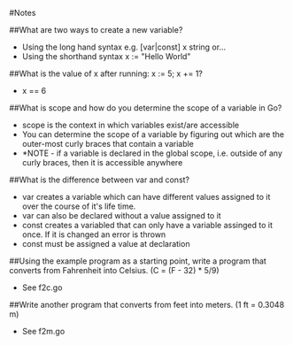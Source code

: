 #Notes

##What are two ways to create a new variable?

- Using the long hand syntax e.g. [var|const] x string or...
- Using the shorthand syntax x := "Hello World"

##What is the value of x after running: x := 5; x += 1?

- x == 6

##What is scope and how do you determine the scope of a variable in Go?

- scope is the context in which variables exist/are accessible 
- You can determine the scope of a variable by figuring out which are the outer-most curly braces that contain a variable
- *NOTE - if a variable is declared in the global scope, i.e. outside of any curly braces, then it is accessible anywhere

##What is the difference between var and const?

- var creates a variable which can have different values assigned to it over the course of it's life time.
- var can also be declared without a value assigned to it
- const creates a variabled that can only have a variable assinged to it once. If it is changed an error is thrown
- const must be assigned a value at declaration

##Using the example program as a starting point, write a program that converts from Fahrenheit into Celsius. (C = (F - 32) * 5/9)

- See f2c.go

##Write another program that converts from feet into meters. (1 ft = 0.3048 m)

- See f2m.go
